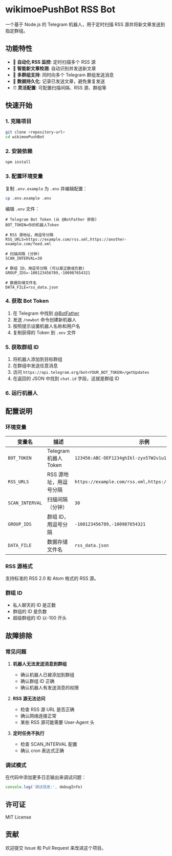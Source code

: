 # wikimoePushBot RSS Bot

一个基于 Node.js 的 Telegram 机器人，用于定时扫描 RSS 源并将新文章发送到指定群组。

## 功能特性

- 🤖 **自动化 RSS 监控**: 定时扫描多个 RSS 源
- 📰 **智能新文章检测**: 自动识别并发送新文章
- 👥 **多群组支持**: 同时向多个 Telegram 群组发送消息
- 💾 **数据持久化**: 记录已发送文章，避免重复发送
- ⏰ **灵活配置**: 可配置扫描间隔、RSS 源、群组等

## 快速开始

### 1. 克隆项目

```bash
git clone <repository-url>
cd wikimoePushBot
```

### 2. 安装依赖

```bash
npm install
```

### 3. 配置环境变量

复制 `.env.example` 为 `.env` 并编辑配置：

```bash
cp .env.example .env
```

编辑 `.env` 文件：

```env
# Telegram Bot Token (从 @BotFather 获取)
BOT_TOKEN=你的机器人Token

# RSS 源地址，用逗号分隔
RSS_URLS=https://example.com/rss.xml,https://another-example.com/feed.xml

# 扫描间隔 (分钟)
SCAN_INTERVAL=30

# 群组 ID，用逗号分隔 (可以是正数或负数)
GROUP_IDS=-100123456789,-100987654321

# 数据存储文件名
DATA_FILE=rss_data.json
```

### 4. 获取 Bot Token

1. 在 Telegram 中找到 [@BotFather](https://t.me/BotFather)
2. 发送 `/newbot` 命令创建新机器人
3. 按照提示设置机器人名称和用户名
4. 复制获得的 Token 到 `.env` 文件

### 5. 获取群组 ID

1. 将机器人添加到目标群组
2. 在群组中发送任意消息
3. 访问 `https://api.telegram.org/bot<YOUR_BOT_TOKEN>/getUpdates`
4. 在返回的 JSON 中找到 `chat.id` 字段，这就是群组 ID

### 6. 运行机器人

## 配置说明

### 环境变量

| 变量名          | 描述                   | 示例                                                    |
| --------------- | ---------------------- | ------------------------------------------------------- |
| `BOT_TOKEN`     | Telegram 机器人 Token  | `123456:ABC-DEF1234ghIkl-zyx57W2v1u123ew11`             |
| `RSS_URLS`      | RSS 源地址，用逗号分隔 | `https://example.com/rss.xml,https://test.com/feed.xml` |
| `SCAN_INTERVAL` | 扫描间隔（分钟）       | `30`                                                    |
| `GROUP_IDS`     | 群组 ID，用逗号分隔    | `-100123456789,-100987654321`                           |
| `DATA_FILE`     | 数据存储文件名         | `rss_data.json`                                         |

### RSS 源格式

支持标准的 RSS 2.0 和 Atom 格式的 RSS 源。

### 群组 ID

- 私人聊天的 ID 是正数
- 群组的 ID 是负数
- 超级群组的 ID 以-100 开头

## 故障排除

### 常见问题

1. **机器人无法发送消息到群组**

   - 确认机器人已被添加到群组
   - 确认群组 ID 正确
   - 确认机器人有发送消息的权限

2. **RSS 源无法访问**

   - 检查 RSS 源 URL 是否正确
   - 确认网络连接正常
   - 某些 RSS 源可能需要 User-Agent 头

3. **定时任务不执行**
   - 检查 SCAN_INTERVAL 配置
   - 确认 cron 表达式正确

### 调试模式

在代码中添加更多日志输出来调试问题：

```javascript
console.log('调试信息:', debugInfo)
```

## 许可证

MIT License

## 贡献

欢迎提交 Issue 和 Pull Request 来改进这个项目。
